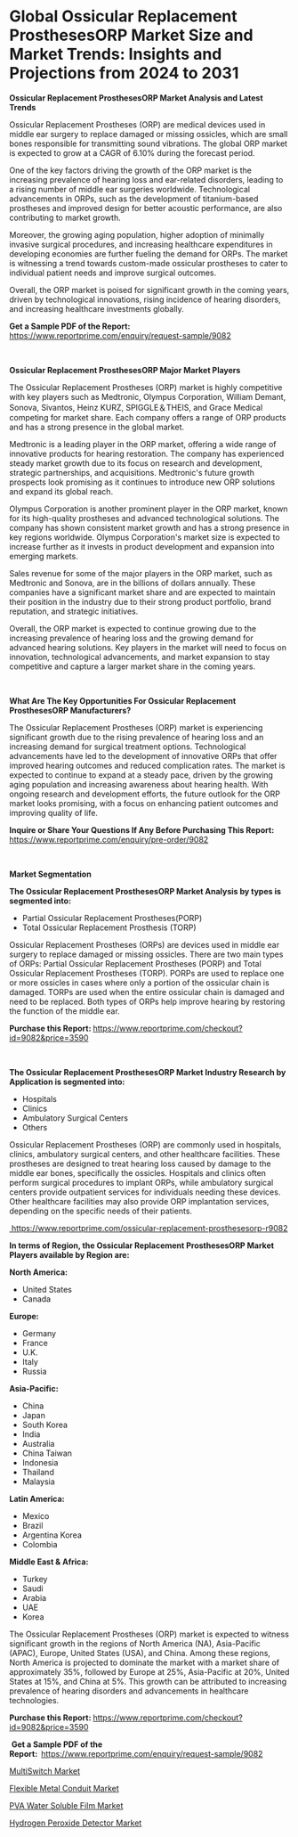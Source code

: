<p><h1>Global Ossicular Replacement ProsthesesORP Market Size and Market Trends: Insights and Projections from 2024 to 2031</h1></p><p><strong>Ossicular Replacement ProsthesesORP Market Analysis and Latest Trends</strong></p>
<p><p>Ossicular Replacement Prostheses (ORP) are medical devices used in middle ear surgery to replace damaged or missing ossicles, which are small bones responsible for transmitting sound vibrations. The global ORP market is expected to grow at a CAGR of 6.10% during the forecast period.</p><p>One of the key factors driving the growth of the ORP market is the increasing prevalence of hearing loss and ear-related disorders, leading to a rising number of middle ear surgeries worldwide. Technological advancements in ORPs, such as the development of titanium-based prostheses and improved design for better acoustic performance, are also contributing to market growth.</p><p>Moreover, the growing aging population, higher adoption of minimally invasive surgical procedures, and increasing healthcare expenditures in developing economies are further fueling the demand for ORPs. The market is witnessing a trend towards custom-made ossicular prostheses to cater to individual patient needs and improve surgical outcomes.</p><p>Overall, the ORP market is poised for significant growth in the coming years, driven by technological innovations, rising incidence of hearing disorders, and increasing healthcare investments globally.</p></p>
<p><strong>Get a Sample PDF of the Report:&nbsp;</strong> <a href="https://www.reportprime.com/enquiry/request-sample/9082">https://www.reportprime.com/enquiry/request-sample/9082</a></p>
<p>&nbsp;</p>
<p><strong>Ossicular Replacement ProsthesesORP Major Market Players</strong></p>
<p><p>The Ossicular Replacement Prostheses (ORP) market is highly competitive with key players such as Medtronic, Olympus Corporation, William Demant, Sonova, Sivantos, Heinz KURZ, SPIGGLE＆THEIS, and Grace Medical competing for market share. Each company offers a range of ORP products and has a strong presence in the global market.</p><p>Medtronic is a leading player in the ORP market, offering a wide range of innovative products for hearing restoration. The company has experienced steady market growth due to its focus on research and development, strategic partnerships, and acquisitions. Medtronic's future growth prospects look promising as it continues to introduce new ORP solutions and expand its global reach.</p><p>Olympus Corporation is another prominent player in the ORP market, known for its high-quality prostheses and advanced technological solutions. The company has shown consistent market growth and has a strong presence in key regions worldwide. Olympus Corporation's market size is expected to increase further as it invests in product development and expansion into emerging markets.</p><p>Sales revenue for some of the major players in the ORP market, such as Medtronic and Sonova, are in the billions of dollars annually. These companies have a significant market share and are expected to maintain their position in the industry due to their strong product portfolio, brand reputation, and strategic initiatives.</p><p>Overall, the ORP market is expected to continue growing due to the increasing prevalence of hearing loss and the growing demand for advanced hearing solutions. Key players in the market will need to focus on innovation, technological advancements, and market expansion to stay competitive and capture a larger market share in the coming years.</p></p>
<p>&nbsp;</p>
<p><strong>What Are The Key Opportunities For Ossicular Replacement ProsthesesORP Manufacturers?</strong></p>
<p><p>The Ossicular Replacement Prostheses (ORP) market is experiencing significant growth due to the rising prevalence of hearing loss and an increasing demand for surgical treatment options. Technological advancements have led to the development of innovative ORPs that offer improved hearing outcomes and reduced complication rates. The market is expected to continue to expand at a steady pace, driven by the growing aging population and increasing awareness about hearing health. With ongoing research and development efforts, the future outlook for the ORP market looks promising, with a focus on enhancing patient outcomes and improving quality of life.</p></p>
<p><strong>Inquire or Share Your Questions If Any Before Purchasing This Report:</strong> <a href="https://www.reportprime.com/enquiry/pre-order/9082">https://www.reportprime.com/enquiry/pre-order/9082</a></p>
<p>&nbsp;</p>
<p><strong>Market Segmentation</strong></p>
<p><strong>The Ossicular Replacement ProsthesesORP Market Analysis by types is segmented into:</strong></p>
<p><ul><li>Partial Ossicular Replacement Prostheses(PORP)</li><li>Total Ossicular Replacement Prosthesis (TORP)</li></ul></p>
<p><p>Ossicular Replacement Prostheses (ORPs) are devices used in middle ear surgery to replace damaged or missing ossicles. There are two main types of ORPs: Partial Ossicular Replacement Prostheses (PORP) and Total Ossicular Replacement Prostheses (TORP). PORPs are used to replace one or more ossicles in cases where only a portion of the ossicular chain is damaged. TORPs are used when the entire ossicular chain is damaged and need to be replaced. Both types of ORPs help improve hearing by restoring the function of the middle ear.</p></p>
<p><strong>Purchase this Report:&nbsp;</strong><a href="https://www.reportprime.com/checkout?id=9082&price=3590">https://www.reportprime.com/checkout?id=9082&price=3590</a></p>
<p>&nbsp;</p>
<p><strong>The Ossicular Replacement ProsthesesORP Market Industry Research by Application is segmented into:</strong></p>
<p><ul><li>Hospitals</li><li>Clinics</li><li>Ambulatory Surgical Centers</li><li>Others</li></ul></p>
<p><p>Ossicular Replacement Prostheses (ORP) are commonly used in hospitals, clinics, ambulatory surgical centers, and other healthcare facilities. These prostheses are designed to treat hearing loss caused by damage to the middle ear bones, specifically the ossicles. Hospitals and clinics often perform surgical procedures to implant ORPs, while ambulatory surgical centers provide outpatient services for individuals needing these devices. Other healthcare facilities may also provide ORP implantation services, depending on the specific needs of their patients.</p></p>
<p><a href="https://www.reportprime.com/ossicular-replacement-prosthesesorp-r9082">&nbsp;https://www.reportprime.com/ossicular-replacement-prosthesesorp-r9082</a></p>
<p><strong>In terms of Region, the Ossicular Replacement ProsthesesORP Market Players available by Region are:</strong></p>
<p>
    <p> <strong> North America: </strong>
        <ul>
            <li>United States</li>
            <li>Canada</li>
        </ul>
        </p> 
    <p> <strong> Europe: </strong>
        <ul>
            <li>Germany</li>
            <li>France</li>
            <li>U.K.</li>
            <li>Italy</li>
            <li>Russia</li>
        </ul>
        </p> 
    <p> <strong> Asia-Pacific: </strong>
        <ul>
            <li>China</li>
            <li>Japan</li>
            <li>South Korea</li>
            <li>India</li>
            <li>Australia</li>
            <li>China Taiwan</li>
            <li>Indonesia</li>
            <li>Thailand</li>
            <li>Malaysia</li>
        </ul>
        </p> 
    <p> <strong> Latin America: </strong>
        <ul>
            <li>Mexico</li>
            <li>Brazil</li>
            <li>Argentina Korea</li>
            <li>Colombia</li>
        </ul>
        </p> 
    <p> <strong> Middle East & Africa: </strong>
        <ul>
            <li>Turkey</li>
            <li>Saudi</li>
            <li>Arabia</li>
            <li>UAE</li>
            <li>Korea</li>
        </ul>
    </p>
    </p>
<p><p>The Ossicular Replacement Prostheses (ORP) market is expected to witness significant growth in the regions of North America (NA), Asia-Pacific (APAC), Europe, United States (USA), and China. Among these regions, North America is projected to dominate the market with a market share of approximately 35%, followed by Europe at 25%, Asia-Pacific at 20%, United States at 15%, and China at 5%. This growth can be attributed to increasing prevalence of hearing disorders and advancements in healthcare technologies.</p></p>
<p><strong>Purchase this Report: </strong><a href="https://www.reportprime.com/checkout?id=9082&price=3590">https://www.reportprime.com/checkout?id=9082&price=3590</a></p>
<p>&nbsp;<strong>Get a Sample PDF of the Report:&nbsp;&nbsp;</strong><a href="https://www.reportprime.com/enquiry/request-sample/9082">https://www.reportprime.com/enquiry/request-sample/9082</a></p>
<p><strong></strong></p>
<p><p><a href="https://rainy-horn-d69.notion.site/MultiSwitch-Market-Comprehensive-Assessment-by-Type-Application-and-Geography-7ab510c6653b4cf7ad99c27f56c053fc">MultiSwitch Market</a></p><p><a href="https://www.linkedin.com/pulse/flexible-metal-conduit-market-centers-aspects-growth-share-mf12e?trackingId=UPJbipmJNWrjczKVqOuqHQ%3D%3D">Flexible Metal Conduit Market</a></p><p><a href="https://www.linkedin.com/pulse/pva-water-soluble-film-market-size-growth-forecast-from-1na8e?trackingId=i4BfuJ61H0uWazC204Xpog%3D%3D">PVA Water Soluble Film Market</a></p><p><a href="https://view.publitas.com/reportprime-1/hydrogen-peroxide-detector-market-competitive-analysis-market-trends-and-forecast-to-2031/">Hydrogen Peroxide Detector Market</a></p></p>